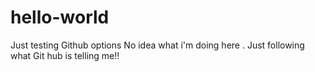 # hello-world
Just testing Github options
No idea what i'm doing here .
Just following what Git hub is telling me!!
